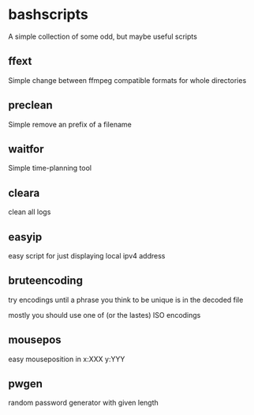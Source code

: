 # bashscripts
A simple collection of some odd, but maybe useful scripts
## ffext
Simple change between ffmpeg compatible formats for whole directories
## preclean
Simple remove an prefix of a filename
## waitfor
Simple time-planning tool
## cleara
clean all logs
## easyip
easy script for just displaying local ipv4 address
## bruteencoding
try encodings until a phrase you think to be unique is in the decoded file

mostly you should use one of (or the lastes) ISO encodings
## mousepos
easy mouseposition in x:XXX y:YYY
## pwgen
random password generator with given length
